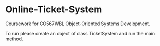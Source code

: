 # Online-Ticket-System

Coursework for CO567WBL Object-Oriented Systems Development.

To run please create an object of class TicketSystem and run the main method.
